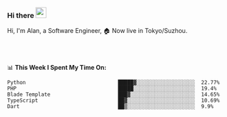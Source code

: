 ### Hi there <img src="https://media.giphy.com/media/hvRJCLFzcasrR4ia7z/giphy.gif" width="25px">

<!-- ![visitors](https://visitor-badge.glitch.me/badge?page_id=dislfyer.dislfyer) -->

Hi, I'm Alan, a Software Engineer, 🏠 Now live in Tokyo/Suzhou.

<br/>
<br/>

📊 **This Week I Spent My Time On:**


<!--START_SECTION:waka-->

```text
Python                              █████▓░░░░░░░░░░░░░░░░░░░  22.77%
PHP                                 █████░░░░░░░░░░░░░░░░░░░░  19.4%
Blade Template                      ███▓░░░░░░░░░░░░░░░░░░░░░  14.65%
TypeScript                          ██▓░░░░░░░░░░░░░░░░░░░░░░  10.69%
Dart                                ██▒░░░░░░░░░░░░░░░░░░░░░░  9.9%
```

<!--END_SECTION:waka-->

<!--
**About Me:**
 -->
